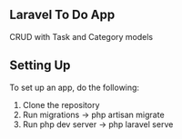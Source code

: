 ## Laravel To Do App

CRUD with Task and Category models

## Setting Up

To set up an app, do the following:

1. Clone the repository
2. Run migrations -> php artisan migrate
3. Run php dev server -> php laravel serve
